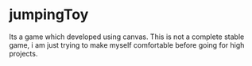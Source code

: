 # jumpingToy
Its a game which developed using canvas. This is not a complete stable game, i am just trying to make myself comfortable before going for high projects.
